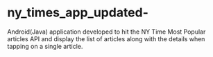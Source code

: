# ny_times_app_updated-
Android(Java) application developed to hit the NY Time Most Popular articles API and display the list of articles along with the details when tapping on a single article. 
